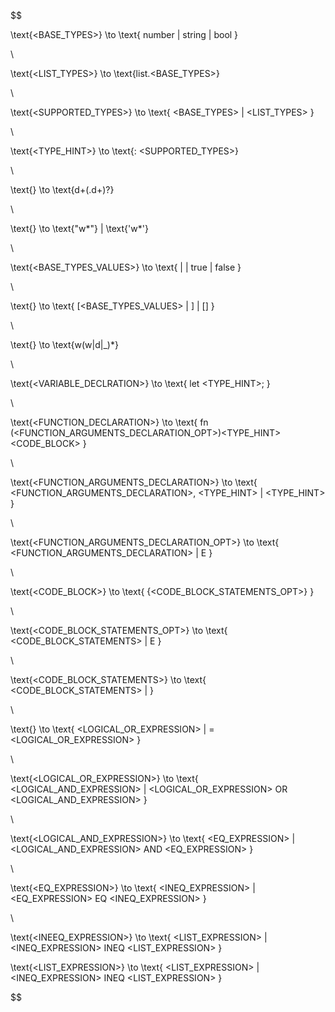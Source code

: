 $$

\text{<BASE\_TYPES>} \to \text{
    number |
    string |
    bool
}

\\

\text{<LIST\_TYPES>} \to \text{list.<BASE\_TYPES>}

\\

\text{<SUPPORTED\_TYPES>} \to \text{
    <BASE\_TYPES> |
    <LIST\_TYPES>
}

\\

\text{<TYPE\_HINT>} \to \text{: <SUPPORTED\_TYPES>}

\\

\text{<NUMBER>} \to \text{d+(.d+)?}

\\

\text{<STRING>} \to \text{"w*"} | \text{'w*'}

\\

\text{<BASE\_TYPES\_VALUES>} \to \text{
    <STRING> |
    <NUMBER> |
    true |
    false
}

\\

\text{<LIST>} \to \text{
    [<BASE\_TYPES\_VALUES> | <LIST>] |
    []
}

\\

\text{<IDENTIFIER>} \to \text{w(w|d|\_)*}

\\

\text{<VARIABLE\_DECLRATION>} \to \text{
    let <IDENTIFIER><TYPE\_HINT>;
}

\\

\text{<FUNCTION\_DECLARATION>} \to \text{
    fn <IDENTIFIER>(<FUNCTION\_ARGUMENTS\_DECLARATION\_OPT>)<TYPE\_HINT> <CODE\_BLOCK>
}

\\

\text{<FUNCTION\_ARGUMENTS\_DECLARATION>} \to \text{
    <FUNCTION\_ARGUMENTS\_DECLARATION>, <IDENTIFIER><TYPE\_HINT> |
    <IDENTIFIER><TYPE\_HINT>
}

\\

\text{<FUNCTION\_ARGUMENTS\_DECLARATION\_OPT>} \to \text{
    <FUNCTION\_ARGUMENTS\_DECLARATION> |
    E
}

\\

\text{<CODE\_BLOCK>} \to \text{
    \{<CODE\_BLOCK\_STATEMENTS\_OPT>\}
}

\\

\text{<CODE\_BLOCK\_STATEMENTS\_OPT>} \to \text{
    <CODE\_BLOCK\_STATEMENTS> |
    E
}

\\

\text{<CODE\_BLOCK\_STATEMENTS>} \to \text{
    <CODE\_BLOCK\_STATEMENTS> |
    <EXPRESSION>
}


\\

\text{<EXPRESSION>} \to \text{
   <LOGICAL\_OR\_EXPRESSION> |
   <IDENTIFIER> = <LOGICAL\_OR\_EXPRESSION>
}

\\

\text{<LOGICAL\_OR\_EXPRESSION>} \to \text{
   <LOGICAL\_AND\_EXPRESSION> |
   <LOGICAL\_OR\_EXPRESSION> OR <LOGICAL\_AND\_EXPRESSION>
}

\\

\text{<LOGICAL\_AND\_EXPRESSION>} \to \text{
   <EQ\_EXPRESSION> |
   <LOGICAL\_AND\_EXPRESSION> AND <EQ\_EXPRESSION>
}

\\

\text{<EQ\_EXPRESSION>} \to \text{
   <INEQ\_EXPRESSION> |
   <EQ\_EXPRESSION> EQ <INEQ\_EXPRESSION>
}

\\

\text{<INEEQ\_EXPRESSION>} \to \text{
   <LIST\_EXPRESSION> |
   <INEQ\_EXPRESSION> INEQ <LIST\_EXPRESSION>
}

\text{<LIST\_EXPRESSION>} \to \text{
   <LIST\_EXPRESSION> |
   <INEQ\_EXPRESSION> INEQ <LIST\_EXPRESSION>
}

$$
